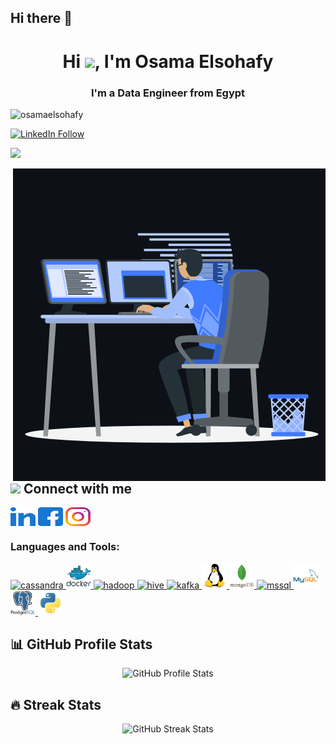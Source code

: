 ## Hi there 👋

<h1 align="center">Hi <img src="https://media.giphy.com/media/hvRJCLFzcasrR4ia7z/giphy.gif" width="35">, I'm Osama Elsohafy</h1>
<h3 align="center">I'm a Data Engineer from Egypt</h3>

<p align="left"> <img src="https://komarev.com/ghpvc/?username=osamaelsohafy&label=Profile%20views&color=0e75b6&style=flat" alt="osamaelsohafy" /> </p>

[![LinkedIn Follow](https://img.shields.io/badge/Follow-LinkedIn-blue?style=for-the-badge&logo=linkedin)](https://www.linkedin.com/in/osama-elsohafy-8b310b241/)


<a href="https://github.com/DenverCoder1/readme-typing-svg"><img src="https://readme-typing-svg.herokuapp.com?lines=Data+Engineer+from+Egypt;Passionate+about+Big+Data;Always+learning+new+things&center=true&width=500&height=50"></a>

<p><img align="right" src="https://raw.githubusercontent.com/SubhadeepZilong/SubhadeepZilong/main/icons/animation_500_kxa883sd.gif" alt="OsamaElsohafy" /></p>

## <img src="https://media.giphy.com/media/iY8CRBdQXODJSCERIr/giphy.gif" width="30px"> Connect with me
<p align="left">
<a href="https://www.linkedin.com/in/osama-elsohafy-8b310b241/" target="blank"><img align="center" src="https://raw.githubusercontent.com/SubhadeepZilong/SubhadeepZilong/main/icons/Social/linked-in-alt.svg" alt="osamaelsohafy" height="30" width="40" /></a>
<a href="https://www.facebook.com/osama.Elsohafy?mibextid=ZbWKwL" target="blank"><img align="center" src="https://raw.githubusercontent.com/SubhadeepZilong/SubhadeepZilong/main/icons/Social/facebook.svg" alt="osamaelsohafy" height="30" width="40" /></a>
<a href="https://www.instagram.com/osama_elsohafy?igsh=bG4zMjh6dXF2aTVz" target="blank"><img align="center" src="https://raw.githubusercontent.com/SubhadeepZilong/SubhadeepZilong/main/icons/Social/instagram.svg" alt="osamaelsohafy" height="30" width="40" /></a>
</p>


<h3 align="left">Languages and Tools:</h3>
<p align="left"> 
  <a href="https://cassandra.apache.org/" target="_blank" rel="noreferrer"> 
    <img src="https://www.vectorlogo.zone/logos/apache_cassandra/apache_cassandra-icon.svg" alt="cassandra" width="40" height="40"/> 
  </a> 
  <a href="https://www.docker.com/" target="_blank" rel="noreferrer"> 
    <img src="https://raw.githubusercontent.com/devicons/devicon/master/icons/docker/docker-original-wordmark.svg" alt="docker" width="40" height="40"/> 
  </a> 
  <a href="https://hadoop.apache.org/" target="_blank" rel="noreferrer"> 
    <img src="https://www.vectorlogo.zone/logos/apache_hadoop/apache_hadoop-icon.svg" alt="hadoop" width="40" height="40"/> 
  </a> 
  <a href="https://hive.apache.org/" target="_blank" rel="noreferrer"> 
    <img src="https://www.vectorlogo.zone/logos/apache_hive/apache_hive-icon.svg" alt="hive" width="40" height="40"/> 
  </a> 
  <a href="https://kafka.apache.org/" target="_blank" rel="noreferrer"> 
    <img src="https://www.vectorlogo.zone/logos/apache_kafka/apache_kafka-icon.svg" alt="kafka" width="40" height="40"/> 
  </a> 
  <a href="https://www.linux.org/" target="_blank" rel="noreferrer"> 
    <img src="https://raw.githubusercontent.com/devicons/devicon/master/icons/linux/linux-original.svg" alt="linux" width="40" height="40"/> 
  </a> 
  <a href="https://www.mongodb.com/" target="_blank" rel="noreferrer"> 
    <img src="https://raw.githubusercontent.com/devicons/devicon/master/icons/mongodb/mongodb-original-wordmark.svg" alt="mongodb" width="40" height="40"/> 
  </a> 
  <a href="https://www.microsoft.com/en-us/sql-server" target="_blank" rel="noreferrer"> 
    <img src="https://www.svgrepo.com/show/303229/microsoft-sql-server-logo.svg" alt="mssql" width="40" height="40"/> 
  </a> 
  <a href="https://www.mysql.com/" target="_blank" rel="noreferrer"> 
    <img src="https://raw.githubusercontent.com/devicons/devicon/master/icons/mysql/mysql-original-wordmark.svg" alt="mysql" width="40" height="40"/> 
  </a> 
  <a href="https://www.postgresql.org" target="_blank" rel="noreferrer"> 
    <img src="https://raw.githubusercontent.com/devicons/devicon/master/icons/postgresql/postgresql-original-wordmark.svg" alt="postgresql" width="40" height="40"/> 
  </a> 
  <a href="https://www.python.org" target="_blank" rel="noreferrer"> 
    <img src="https://raw.githubusercontent.com/devicons/devicon/master/icons/python/python-original.svg" alt="python" width="40" height="40"/> 
  </a> 
</p>

## 📊 GitHub Profile Stats

<p align="center">
  <img src="https://github-readme-stats.vercel.app/api?username=osamaelsohafy&show_icons=true&theme=radical" alt="GitHub Profile Stats"/>
</p>

## 🔥 Streak Stats

<p align="center">
  <img src="https://github-readme-streak-stats.herokuapp.com/?user=osamaelsohafy&theme=radical" alt="GitHub Streak Stats"/>
</p>
